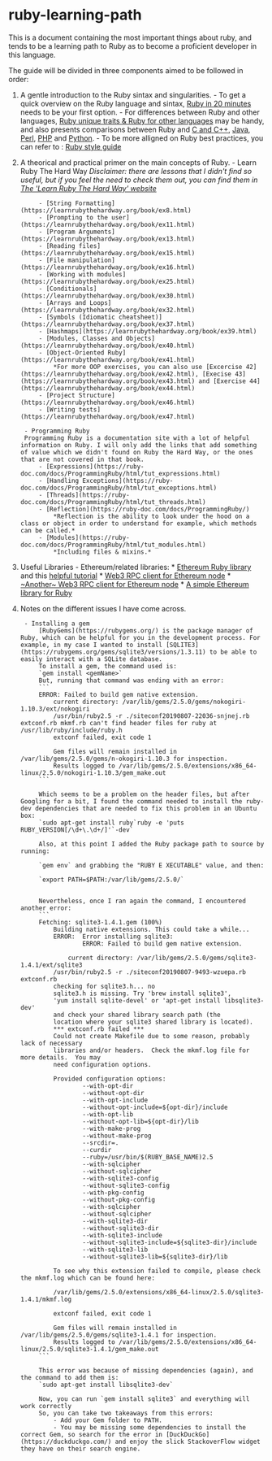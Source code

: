 # ruby-learning-path

This is a document containing the most important things about ruby, and tends to be a learning path to Ruby as to become a proficient developer in this language.

The guide will be divided in three components aimed to be followed in order:

1. A gentle introduction to the Ruby sintax and singularities.
        - To get a quick overview on the Ruby language and sintax, [Ruby in 20 minutes](https://www.ruby-lang.org/en/documentation/quickstart/) needs to be your first option.
        - For differences between Ruby and other languages, [Ruby unique traits & Ruby for other languages](https://www.ruby-lang.org/en/documentation/ruby-from-other-languages/) may be handy, and also presents comparisons between Ruby and [C and C++](https://www.ruby-lang.org/en/documentation/ruby-from-other-languages/to-ruby-from-c-and-cpp/), [Java](https://www.ruby-lang.org/en/documentation/ruby-from-other-languages/to-ruby-from-java/), [Perl](https://www.ruby-lang.org/en/documentation/ruby-from-other-languages/to-ruby-from-perl/), [PHP](https://www.ruby-lang.org/en/documentation/ruby-from-other-languages/to-ruby-from-php/) and [Python](https://www.ruby-lang.org/en/documentation/ruby-from-other-languages/to-ruby-from-python/). 
        - To be more alligned on Ruby best practices, you can refer to : [Ruby style guide](https://github.com/rubocop-hq/ruby-style-guide)
2. A theorical and practical primer on the main concepts of Ruby.
        - Learn Ruby The Hard Way
        *Disclaimer: there are lessons that I didn't find so useful, but if you feel the need to check them out, you can find them in [The 'Learn Ruby The Hard Way' website](https://learnrubythehardway.org/book)*
        
            - [String Formatting](https://learnrubythehardway.org/book/ex8.html)
            - [Prompting to the user](https://learnrubythehardway.org/book/ex11.html)
            - [Program Arguments](https://learnrubythehardway.org/book/ex13.html)
            - [Reading files](https://learnrubythehardway.org/book/ex15.html)
            - [File manipulation](https://learnrubythehardway.org/book/ex16.html)
            - [Working with modules](https://learnrubythehardway.org/book/ex25.html)
            - [Conditionals](https://learnrubythehardway.org/book/ex30.html)
            - [Arrays and Loops](https://learnrubythehardway.org/book/ex32.html)
            - [Symbols (Idiomatic cheatsheet)](https://learnrubythehardway.org/book/ex37.html)
            - [Hashmaps](https://learnrubythehardway.org/book/ex39.html)
            - [Modules, Classes and Objects](https://learnrubythehardway.org/book/ex40.html)
            - [Object-Oriented Ruby](https://learnrubythehardway.org/book/ex41.html)
                *For more OOP exercises, you can also use [Excercise 42](https://learnrubythehardway.org/book/ex42.html), [Execise 43](https://learnrubythehardway.org/book/ex43.html) and [Exercise 44](https://learnrubythehardway.org/book/ex44.html)
            - [Project Structure](https://learnrubythehardway.org/book/ex46.html)
            - [Writing tests](https://learnrubythehardway.org/book/ex47.html)

        - Programming Ruby
        Programming Ruby is a documentation site with a lot of helpful information on Ruby. I will only add the links that add something of value which we didn't found on Ruby the Hard Way, or the ones that are not covered in that book.
            - [Expressions](https://ruby-doc.com/docs/ProgrammingRuby/html/tut_expressions.html)
            - [Handling Exceptions](https://ruby-doc.com/docs/ProgrammingRuby/html/tut_exceptions.html)
            - [Threads](https://ruby-doc.com/docs/ProgrammingRuby/html/tut_threads.html)
            - [Reflection](https://ruby-doc.com/docs/ProgrammingRuby/)
                *Reflection is the ability to look under the hood on a class or object in order to understand for example, which methods can be called.*
            - [Modules](https://ruby-doc.com/docs/ProgrammingRuby/html/tut_modules.html)
                *Including files & mixins.*
3. Useful Libraries
        - Ethereum/related libraries:
            * [Ethereum Ruby library](https://github.com/EthWorks/ethereum.rb) and this [helpful tutorial](https://medium.com/@rubyruby.ru/dive-into-ethereum-development-part-3-user-application-107f0a6e5190)
            * [Web3 RPC client for Ethereum node](https://rubygems.org/gems/web3-eth/versions/0.1.0)
            * [~Another~ Web3 RPC client for Ethereum node](https://github.com/izetex/web3-eth)
            * [A simple Ethereum library for Ruby](https://github.com/DigixGlobal/ethereum-ruby)
            
4. Notes on the different issues I have come across.
    
        - Installing a gem
            [RubyGems](https://rubygems.org/) is the package manager of Ruby, which can be helpful for you in the development process. For example, in my case I wanted to install [SQLITE3](https://rubygems.org/gems/sqlite3/versions/1.3.11) to be able to easily interact with a SQLite database.
            To install a gem, the command used is:
            `gem install <gemName>`
            But, running that command was ending with an error:
            ```
            ERROR: Failed to build gem native extension.
                current directory: /var/lib/gems/2.5.0/gems/nokogiri-1.10.3/ext/nokogiri
                /usr/bin/ruby2.5 -r ./siteconf20190807-22036-snjnej.rb extconf.rb mkmf.rb can't find header files for ruby at /usr/lib/ruby/include/ruby.h
                extconf failed, exit code 1

                Gem files will remain installed in /var/lib/gems/2.5.0/gems/n-okogiri-1.10.3 for inspection.
                Results logged to /var/lib/gems/2.5.0/extensions/x86_64-linux/2.5.0/nokogiri-1.10.3/gem_make.out
            ```
            
            Which seems to be a problem on the header files, but after Googling for a bit, I found the command needed to install the ruby-dev dependencies that are needed to fix this problem in an Ubuntu box:
            `sudo apt-get install ruby`ruby -e 'puts RUBY_VERSION[/\d+\.\d+/]'`-dev`
            
            Also, at this point I added the Ruby package path to source by running:
            
            `gem env` and grabbing the "RUBY E XECUTABLE" value, and then:
            
            `export PATH=$PATH:/var/lib/gems/2.5.0/`
            

            Nevertheless, once I ran again the command, I encountered another error:
            ```
            Fetching: sqlite3-1.4.1.gem (100%)
                Building native extensions. This could take a while...
                ERROR:  Error installing sqlite3:
                        ERROR: Failed to build gem native extension.

                    current directory: /var/lib/gems/2.5.0/gems/sqlite3-1.4.1/ext/sqlite3
                /usr/bin/ruby2.5 -r ./siteconf20190807-9493-wzuepa.rb extconf.rb
                checking for sqlite3.h... no
                sqlite3.h is missing. Try 'brew install sqlite3',
                'yum install sqlite-devel' or 'apt-get install libsqlite3-dev'
                and check your shared library search path (the
                location where your sqlite3 shared library is located).
                *** extconf.rb failed ***
                Could not create Makefile due to some reason, probably lack of necessary
                libraries and/or headers.  Check the mkmf.log file for more details.  You may
                need configuration options.

                Provided configuration options:
                        --with-opt-dir
                        --without-opt-dir
                        --with-opt-include
                        --without-opt-include=${opt-dir}/include
                        --with-opt-lib
                        --without-opt-lib=${opt-dir}/lib
                        --with-make-prog
                        --without-make-prog
                        --srcdir=.
                        --curdir
                        --ruby=/usr/bin/$(RUBY_BASE_NAME)2.5
                        --with-sqlcipher
                        --without-sqlcipher
                        --with-sqlite3-config
                        --without-sqlite3-config
                        --with-pkg-config
                        --without-pkg-config
                        --with-sqlcipher
                        --without-sqlcipher
                        --with-sqlite3-dir
                        --without-sqlite3-dir
                        --with-sqlite3-include
                        --without-sqlite3-include=${sqlite3-dir}/include
                        --with-sqlite3-lib
                        --without-sqlite3-lib=${sqlite3-dir}/lib

                To see why this extension failed to compile, please check the mkmf.log which can be found here:

                /var/lib/gems/2.5.0/extensions/x86_64-linux/2.5.0/sqlite3-1.4.1/mkmf.log

                extconf failed, exit code 1

                Gem files will remain installed in /var/lib/gems/2.5.0/gems/sqlite3-1.4.1 for inspection.
                Results logged to /var/lib/gems/2.5.0/extensions/x86_64-linux/2.5.0/sqlite3-1.4.1/gem_make.out
            ```
            
            This error was because of missing dependencies (again), and the command to add them is:
            `sudo apt-get install libsqlite3-dev`
            
            Now, you can run `gem install sqlite3` and everything will work correctly
            So, you can take two takeaways from this errors:
                - Add your Gem folder to PATH.
                - You may be missing some dependencies to install the correct Gem, so search for the error in [DuckDuckGo](https://duckduckgo.com/) and enjoy the slick StackoverFlow widget they have on their search engine.
